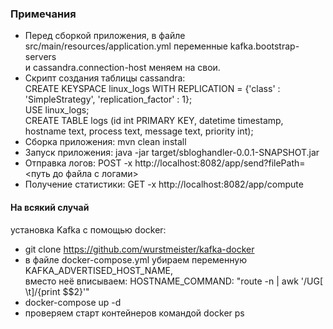 ### Примечания
- Перед сборкой приложения, в файле src/main/resources/application.yml переменные kafka.bootstrap-servers  
и cassandra.connection-host меняем на свои.  
- Скрипт создания таблицы cassandra:  
CREATE KEYSPACE linux_logs WITH REPLICATION = {'class' : 'SimpleStrategy', 'replication_factor' : 1};  
USE linux_logs;  
CREATE TABLE logs (id int PRIMARY KEY, datetime timestamp, hostname text, process text, message text, priority int);  
- Сборка приложения: mvn clean install  
- Запуск приложения: java -jar target/sbloghandler-0.0.1-SNAPSHOT.jar
- Отправка логов: POST -x http://localhost:8082/app/send?filePath=<путь до файла с логами>  
- Получение статистики: GET -x http://localhost:8082/app/compute  

#### На всякий случай  
установка Kafka с помощью docker:  
 - git clone https://github.com/wurstmeister/kafka-docker  
 - в файле docker-compose.yml убираем переменную KAFKA_ADVERTISED_HOST_NAME,  
 вместо неё вписываем: HOSTNAME_COMMAND: "route -n | awk '/UG[ \t]/{print $$2}'"  
 - docker-compose up -d  
 - проверяем старт контейнеров командой docker ps